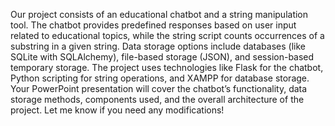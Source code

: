 Our project consists of an educational chatbot and a string manipulation tool. The chatbot provides predefined responses based on user input related to educational topics, while the string script counts occurrences of a substring in a given string. Data storage options include databases (like SQLite with SQLAlchemy), file-based storage (JSON), and session-based temporary storage. The project uses technologies like Flask for the chatbot, Python scripting for string operations, and XAMPP for database storage. Your PowerPoint presentation will cover the chatbot’s functionality, data storage methods, components used, and the overall architecture of the project. Let me know if you need any modifications!
